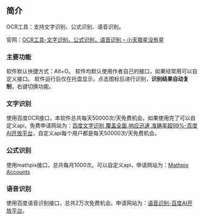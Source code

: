## 简介

OCR工具：支持文字识别、公式识别、语音识别。

官网：[OCR工具-文字识别，公式识别，语音识别 &#8211; 小天狼星没有星](https://siriussang.top/?p=81)

### 主要功能
软件默认快捷方式：Alt+O。
软件均默认使用作者自己的接口，如果经常用可以自定义接口。
软件运行后仅在托盘显示，点击图标后进行识别，**识别结果自动复制**，右键切换功能。

### 文字识别

使用百度OCR接口，本软件总共每天50000次/天免费机会。如果使用完了可以自定义api，免费申请网站为：[百度文字识别,覆盖全面,响应迅速,准确率超99%-百度AI开放平台](https://ai.baidu.com/tech/ocr/general)，自定义api每个用户都是每天50000次/天免费机会。

### 公式识别

使用mathpix接口，总共每月1000次。可以自定义api，申请网站为：[Mathpix Accounts](https://accounts.mathpix.com/ocr-api/)

### 语音识别

使用百度语音识别接口，总共2万次免费机会。申请网站为：[语音识别-百度AI开放平台](https://ai.baidu.com/tech/speech)。
